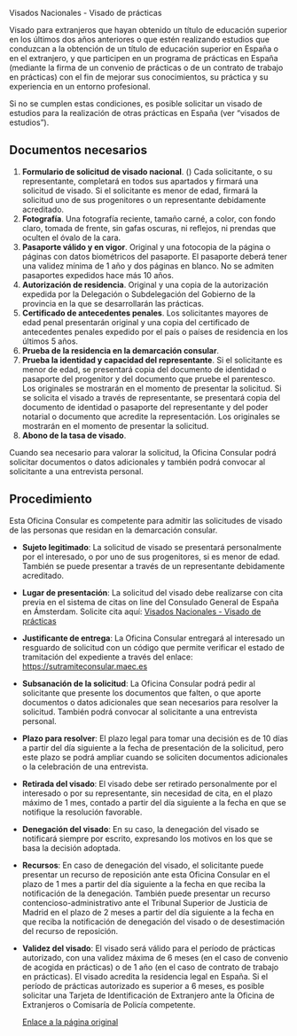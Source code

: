  Visados Nacionales - Visado de prácticas

  Visado para extranjeros que hayan obtenido un título de educación superior en los últimos dos años anteriores o que estén realizando estudios que conduzcan a la obtención de un título de educación superior en España o en el extranjero, y que participen en un programa de prácticas en España (mediante la firma de un convenio de prácticas o de un contrato de trabajo en prácticas) con el fin de mejorar sus conocimientos, su práctica y su experiencia en un entorno profesional. 

 Si no se cumplen estas condiciones, es posible solicitar un visado de estudios para la realización de otras prácticas en España (ver “visados de estudios”). 

 Documentos necesarios
---------------------

 1. **Formulario de solicitud de visado nacional**. () Cada solicitante, o su representante, completará en todos sus apartados y firmará una solicitud de visado. Si el solicitante es menor de edad, firmará la solicitud uno de sus progenitores o un representante debidamente acreditado.
2. **Fotografía**. Una fotografía reciente, tamaño carné, a color, con fondo claro, tomada de frente, sin gafas oscuras, ni reflejos, ni prendas que oculten el óvalo de la cara.
3. **Pasaporte válido y en vigor**. Original y una fotocopia de la página o páginas con datos biométricos del pasaporte. El pasaporte deberá tener una validez mínima de 1 año y dos páginas en blanco. No se admiten pasaportes expedidos hace más 10 años.
4. **Autorización de residencia**. Original y una copia de la autorización expedida por la Delegación o Subdelegación del Gobierno de la provincia en la que se desarrollarán las prácticas.
5. **Certificado de antecedentes penales**. Los solicitantes mayores de edad penal presentarán original y una copia del certificado de antecedentes penales expedido por el país o países de residencia en los últimos 5 años.
6. **Prueba de la residencia en la demarcación consular**.
7. **Prueba la identidad y capacidad del representante**. Si el solicitante es menor de edad, se presentará copia del documento de identidad o pasaporte del progenitor y del documento que pruebe el parentesco. Los originales se mostrarán en el momento de presentar la solicitud. Si se solicita el visado a través de representante, se presentará copia del documento de identidad o pasaporte del representante y del poder notarial o documento que acredite la representación. Los originales se mostrarán en el momento de presentar la solicitud.
8. **Abono de la tasa de visado**.

 Cuando sea necesario para valorar la solicitud, la Oficina Consular podrá solicitar documentos o datos adicionales y también podrá convocar al solicitante a una entrevista personal.

 Procedimiento
-------------

 Esta Oficina Consular es competente para admitir las solicitudes de visado de las personas que residan en la demarcación consular. 

 * **Sujeto legitimado**: La solicitud de visado se presentará personalmente por el interesado, o por uno de sus progenitores, si es menor de edad. También se puede presentar a través de un representante debidamente acreditado.
* **Lugar de presentación**: La solicitud del visado debe realizarse con cita previa en el sistema de citas on line del Consulado General de España en Ámsterdam. Solicite cita aquí:  [Visados Nacionales - Visado de prácticas](https://app.bookitit.com/es/hosteds/widgetdefault/2c6277fc2bf43562ccce5c647ff1db4eb#datetime)
* **Justificante de entrega**: La Oficina Consular entregará al interesado un resguardo de solicitud con un código que permite verificar el estado de tramitación del expediente a través del enlace: <https://sutramiteconsular.maec.es>
* **Subsanación de la solicitud**: La Oficina Consular podrá pedir al solicitante que presente los documentos que falten, o que aporte documentos o datos adicionales que sean necesarios para resolver la solicitud. También podrá convocar al solicitante a una entrevista personal.
* **Plazo para resolver**: El plazo legal para tomar una decisión es de 10 días a partir del día siguiente a la fecha de presentación de la solicitud, pero este plazo se podrá ampliar cuando se soliciten documentos adicionales o la celebración de una entrevista.
* **Retirada del visado**: El visado debe ser retirado personalmente por el interesado o por su representante, sin necesidad de cita, en el plazo máximo de 1 mes, contado a partir del día siguiente a la fecha en que se notifique la resolución favorable.
* **Denegación del visado**: En su caso, la denegación del visado se notificará siempre por escrito, expresando los motivos en los que se basa la decisión adoptada.
* **Recursos**: En caso de denegación del visado, el solicitante puede presentar un recurso de reposición ante esta Oficina Consular en el plazo de 1 mes a partir del día siguiente a la fecha en que reciba la notificación de la denegación. También puede presentar un recurso contencioso-administrativo ante el Tribunal Superior de Justicia de Madrid en el plazo de 2 meses a partir del día siguiente a la fecha en que reciba la notificación de denegación del visado o de desestimación del recurso de reposición.
* **Validez del visado**: El visado será válido para el período de prácticas autorizado, con una validez máxima de 6 meses (en el caso de convenio de acogida en prácticas) o de 1 año (en el caso de contrato de trabajo en prácticas). El visado acredita la residencia legal en España. Si el período de prácticas autorizado es superior a 6 meses, es posible solicitar una Tarjeta de Identificación de Extranjero ante la Oficina de Extranjeros o Comisaría de Policía competente.

  [Enlace a la página original](https://www.exteriores.gob.es/Consulados/amsterdam/es/ServiciosConsulares/Paginas/index.aspx?scco=Pa%C3%ADses+Bajos&scd=9&scca=Visados&scs=Visados%20Nacionales%20-%20Visado%20de%20pr%C3%A1cticas)